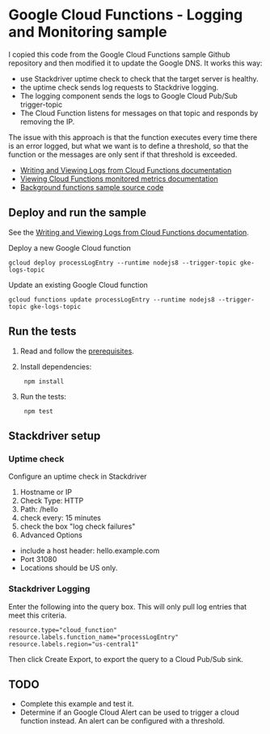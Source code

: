 # Google Cloud Functions - Logging and Monitoring sample
I copied this code from the Google Cloud Functions sample Github repository and then modified it to update the Google DNS.
It works this way:
* use Stackdriver uptime check to check that the target server is healthy.
* the uptime check sends log requests to Stackdrive logging.
* The logging component sends the logs to Google Cloud Pub/Sub trigger-topic
* The Cloud Function listens for messages on that topic and responds by removing the IP.

The issue with this approach is that the function executes every time there is an error logged, but what we want is to define a threshold, so that the function or the messages are only sent if that threshold is exceeded.  


* [Writing and Viewing Logs from Cloud Functions documentation][docs]
* [Viewing Cloud Functions monitored metrics documentation][docs2]
* [Background functions sample source code][code]

[docs]: https://cloud.google.com/functions/docs/monitoring/logging
[docs2]: https://cloud.google.com/functions/docs/monitoring/metrics
[code]: index.js

## Deploy and run the sample

See the [Writing and Viewing Logs from Cloud Functions documentation][docs].

Deploy a new Google Cloud function
```
gcloud deploy processLogEntry --runtime nodejs8 --trigger-topic gke-logs-topic
```

Update an existing Google Cloud function
```
gcloud functions update processLogEntry --runtime nodejs8 --trigger-topic gke-logs-topic
```

## Run the tests

1. Read and follow the [prerequisites](../../#how-to-run-the-tests).

1. Install dependencies:

        npm install

1. Run the tests:

        npm test

## Stackdriver setup

### Uptime check
Configure an uptime check in Stackdriver
1) Hostname or IP
2) Check Type: HTTP
3) Path: /hello
4) check every: 15 minutes
5) check the box "log check failures"
6) Advanced Options
  * include a host header: hello.example.com
  * Port 31080
  * Locations should be US only.  

### Stackdriver Logging
Enter the following into the query box.  This will only pull log entries that meet this criteria. 
```
resource.type="cloud_function"
resource.labels.function_name="processLogEntry"
resource.labels.region="us-central1"
```

Then click Create Export, to export the query to a Cloud Pub/Sub sink.  

## TODO
* Complete this example and test it.
* Determine if an Google Cloud Alert can be used to trigger a cloud function instead. An alert can be configured with a threshold.  
